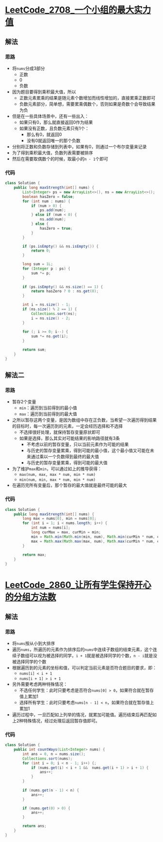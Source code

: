 # [LeetCode_2708_一个小组的最大实力值](https://leetcode.cn/problems/maximum-strength-of-a-group)
## 解法
### 思路
- 将`nums`分成3部分
  - 正数
  - 0
  - 负数
- 因为题目要得到乘积最大值，所以
  - 正数元素累乘的结果是随元素个数增加而线性增加的，直接累乘正数即可
  - 负数元素部分，简单想，需要累乘偶数个，否则如果是奇数个会导致结果为负
- 但是在一些具体场景中，还有一些出入：
  - 如果只有0，那么就直接返回0作为结果
  - 如果没有正数，且负数元素只有1个：
    - 那么有0，就返回0
    - 没有0就返回唯一的那个负数
- 分别将正数和负数存储到列表中，如果有0，则通过一个布尔变量来记录
- 为了得到乘积最大值，负数列表需要被排序
- 然后在需要取偶数个的时候，取最小的`n - 1`个即可
### 代码
```java
class Solution {
    public long maxStrength(int[] nums) {
        List<Integer> ps = new ArrayList<>(), ns = new ArrayList<>();
        boolean hasZero = false;
        for (int num : nums) {
            if (num > 0) {
                ps.add(num);
            } else if (num < 0) {
                ns.add(num);
            } else {
                hasZero = true;
            }
        }

        if (ps.isEmpty() && ns.isEmpty()) {
            return 0;
        }

        long sum = 1L;
        for (Integer p : ps) {
            sum *= p;
        }
        
        if (ps.isEmpty() && ns.size() == 1) {
            return hasZero ? 0 : ns.get(0);
        }

        int i = ns.size() - 1;
        if (ns.size() % 2 == 1) {
            Collections.sort(ns);
            i = ns.size() - 2;
        }
        
        for (; i >= 0; i--) {
            sum *= ns.get(i);
        }

        return sum;
    }
}
```
## 解法二
### 思路
- 暂存2个变量
  - `min`：遍历到当前得到的最小值
  - `max`：遍历到当前得到的最大值
- 之所以暂存这两个变量，是因为数组中存在正负数，当希望一次遍历得到结果的目标时，每一次遍历到的元素，一定会经历选择和不选择
  - 不选择很好处理，就保持暂存变量原状即可
  - 如果是选择，那么其实对可能结果的影响路径就有3条
    - 不考虑以前的暂存变量，只以当前元素作为可能的结果
    - 与历史的暂存变量累乘，得到可能的最小值，这个最小值又可能在未来通过乘以一个负数得到最终的最大值
    - 与历史的暂存变量累乘，得到可能的最大值
- 为了维护`max`和`min`，可以通过如上的推导获得：
  - `max(num, max, max * num, min * num)`
  - `min(num, min, max * num, min * num)`
- 在遍历完所有变量后，那个暂存的最大值就是最终可能的最大
### 代码
```java
class Solution {
    public long maxStrength(int[] nums) {
        long max = nums[0], min = nums[0];
        for (int i = 1; i < nums.length; i++) {
            int num = nums[i];
            long curMax = max, curMin = min;
            min = Math.min(Math.min(min, num), Math.min(curMin * num, curMax * num));
            max = Math.max(Math.max(max, num), Math.max(curMin * num, curMax * num));
        }
        
        return max;
    }
}
```
# [LeetCode_2860_让所有学生保持开心的分组方法数](https://leetcode.cn/problems/happy-students)
## 解法
### 思路
- 将`nums`按从小到大排序
- 遍历`nums`，所遍历的元素作为排序后的`nums`中连续子数组的结束元素，这个连续子数组可以视为被选择的同学，`i + 1`就是被选择同学的个数，`n - i`就是没被选择同学的个数
- 根据遍历到的元素的坐标和值，可以判定当前元素是否符合题目的要求，即：
  - `nums[i] < i + 1`
  - `nums[i + 1] > i + 1`
- 另外需要考虑两种特殊情况：
  - 不选任何学生：此时只要考虑是否符合`nums[0] > 0`，如果符合就在暂存值上累加1
  - 选择所有学生：此时只要考虑`nums[n - 1] < n`，如果符合就在暂存值上累加1
- 遍历过程中，一旦匹配如上列举的情况，就累加可能值。遍历结束后再匹配如上2种特殊情况，经过处理后返回暂存值即可。
### 代码
```java
class Solution {
    public int countWays(List<Integer> nums) {
        int ans = 0, n = nums.size();
        Collections.sort(nums);
        for (int i = 0; i < n - 1; i++) {;
            if (nums.get(i) < i + 1 &&  nums.get(i + 1) > i + 1) {
                ans++;
            }
        }
        
        if (nums.get(n - 1) < n) {
            ans++;
        }

        if (nums.get(0) > 0) {
            ans++;
        }

        return ans;
    }
}
```